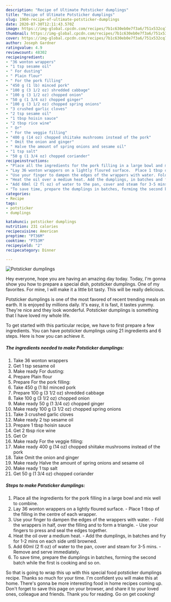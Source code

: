 ```yaml
---
description: "Recipe of Ultimate Potsticker dumplings"
title: "Recipe of Ultimate Potsticker dumplings"
slug: 1960-recipe-of-ultimate-potsticker-dumplings
date: 2020-07-30T12:11:43.570Z
image: https://img-global.cpcdn.com/recipes/7b1c630eb0e7f3a6/751x532cq70/potsticker-dumplings-recipe-main-photo.jpg
thumbnail: https://img-global.cpcdn.com/recipes/7b1c630eb0e7f3a6/751x532cq70/potsticker-dumplings-recipe-main-photo.jpg
cover: https://img-global.cpcdn.com/recipes/7b1c630eb0e7f3a6/751x532cq70/potsticker-dumplings-recipe-main-photo.jpg
author: Joseph Gardner
ratingvalue: 4.9
reviewcount: 48302
recipeingredient:
- "36 wonton wrappers"
- "1 tsp sesame oil"
- " For dusting"
- " Plain flour"
- " For the pork filling"
- "450 g (1 lb) minced pork"
- "100 g (3 1/2 oz) shredded cabbage"
- "100 g (3 1/2 oz) chopped onion"
- "50 g (1 3/4 oz) chopped ginger"
- "100 g (3 1/2 oz) chopped spring onions"
- "3 crushed garlic cloves"
- "2 tsp sesame oil"
- "1 tbsp hoisin sauce"
- "2 tbsp rice wine"
- " Or"
- " For the veggie filling"
- "400 g (14 oz) chopped shiitake mushrooms instead of the pork"
- " Omit the onion and ginger"
- " Halve the amount of spring onions and sesame oil"
- "1 tsp salt"
- "50 g (1 3/4 oz) chopped coriander"
recipeinstructions:
- "Place all the ingredients for the pork filling in a large bowl and mix well to combine."
- "Lay 36 wonton wrappers on a lightly floured surface.  Place 1 tbsp of the filling in the centre of each wrapper."
- "Use your finger to dampen the edges of the wrappers with water. Fold the wrappers in half, over the filling and to form a triangle. Use your fingers to press and seal the edges together."
- "Heat the oil over a medium heat. Add the dumplings, in batches and fry for 1-2 mins on each side until browned."
- "Add 60ml (2 fl oz) of water to the pan, cover and steam for 3-5 mins. Remove and serve immediately."
- "To save time, prepare the dumplings in batches, forming the second batch while the first is cooking and so on."
categories:
- Recipe
tags:
- potsticker
- dumplings

katakunci: potsticker dumplings 
nutrition: 231 calories
recipecuisine: American
preptime: "PT36M"
cooktime: "PT53M"
recipeyield: "2"
recipecategory: Dinner

---
```



![Potsticker dumplings](https://img-global.cpcdn.com/recipes/7b1c630eb0e7f3a6/751x532cq70/potsticker-dumplings-recipe-main-photo.jpg)

Hey everyone, hope you are having an amazing day today. Today, I'm gonna show you how to prepare a special dish, potsticker dumplings. One of my favorites. For mine, I will make it a little bit tasty. This will be really delicious.

Potsticker dumplings is one of the most favored of recent trending meals on earth. It is enjoyed by millions daily. It's easy, it is fast, it tastes yummy. They're nice and they look wonderful. Potsticker dumplings is something that I have loved my whole life.




To get started with this particular recipe, we have to first prepare a few ingredients. You can have potsticker dumplings using 21 ingredients and 6 steps. Here is how you can achieve it.

<!--inarticleads1-->

##### The ingredients needed to make Potsticker dumplings:

1. Take 36 wonton wrappers
1. Get 1 tsp sesame oil
1. Make ready  For dusting:
1. Prepare  Plain flour
1. Prepare  For the pork filling:
1. Take 450 g (1 lb) minced pork
1. Prepare 100 g (3 1/2 oz) shredded cabbage
1. Take 100 g (3 1/2 oz) chopped onion
1. Make ready 50 g (1 3/4 oz) chopped ginger
1. Make ready 100 g (3 1/2 oz) chopped spring onions
1. Take 3 crushed garlic cloves
1. Make ready 2 tsp sesame oil
1. Prepare 1 tbsp hoisin sauce
1. Get 2 tbsp rice wine
1. Get  Or
1. Make ready  For the veggie filling:
1. Make ready 400 g (14 oz) chopped shiitake mushrooms instead of the pork
1. Take  Omit the onion and ginger
1. Make ready  Halve the amount of spring onions and sesame oil
1. Make ready 1 tsp salt
1. Get 50 g (1 3/4 oz) chopped coriander




<!--inarticleads2-->

##### Steps to make Potsticker dumplings:

1. Place all the ingredients for the pork filling in a large bowl and mix well to combine.
1. Lay 36 wonton wrappers on a lightly floured surface.  - Place 1 tbsp of the filling in the centre of each wrapper.
1. Use your finger to dampen the edges of the wrappers with water. - Fold the wrappers in half, over the filling and to form a triangle. - Use your fingers to press and seal the edges together.
1. Heat the oil over a medium heat. - Add the dumplings, in batches and fry for 1-2 mins on each side until browned.
1. Add 60ml (2 fl oz) of water to the pan, cover and steam for 3-5 mins. - Remove and serve immediately.
1. To save time, prepare the dumplings in batches, forming the second batch while the first is cooking and so on.




So that is going to wrap this up with this special food potsticker dumplings recipe. Thanks so much for your time. I'm confident you will make this at home. There's gonna be more interesting food in home recipes coming up. Don't forget to save this page on your browser, and share it to your loved ones, colleague and friends. Thank you for reading. Go on get cooking!
